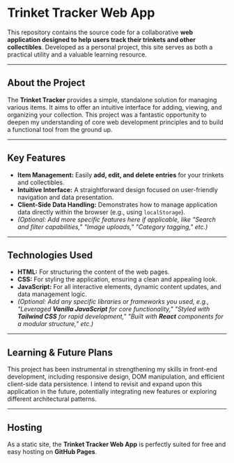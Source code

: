 # **Trinket Tracker Web App**

This repository contains the source code for a collaborative **web application designed to help users track their trinkets and other collectibles**. Developed as a personal project, this site serves as both a practical utility and a valuable learning resource.

---

## **About the Project**

The **Trinket Tracker** provides a simple, standalone solution for managing various items. It aims to offer an intuitive interface for adding, viewing, and organizing your collection. This project was a fantastic opportunity to deepen my understanding of core web development principles and to build a functional tool from the ground up.

---

## **Key Features**

* **Item Management:** Easily **add, edit, and delete entries** for your trinkets and collectibles.
* **Intuitive Interface:** A straightforward design focused on user-friendly navigation and data presentation.
* **Client-Side Data Handling:** Demonstrates how to manage application data directly within the browser (e.g., using `localStorage`).
* *(Optional: Add more specific features here if applicable, like "Search and filter capabilities," "Image uploads," "Category tagging," etc.)*

---

## **Technologies Used**

* **HTML:** For structuring the content of the web pages.
* **CSS:** For styling the application, ensuring a clean and appealing look.
* **JavaScript:** For all interactive elements, dynamic content updates, and data management logic.
* *(Optional: Add any specific libraries or frameworks you used, e.g., "Leveraged **Vanilla JavaScript** for core functionality," "Styled with **Tailwind CSS** for rapid development," "Built with **React** components for a modular structure," etc.)*

---

## **Learning & Future Plans**

This project has been instrumental in strengthening my skills in front-end development, including responsive design, DOM manipulation, and efficient client-side data persistence. I intend to revisit and expand upon this application in the future, potentially integrating new features or exploring different architectural patterns.

---

## **Hosting**

As a static site, the **Trinket Tracker Web App** is perfectly suited for free and easy hosting on **GitHub Pages**.
